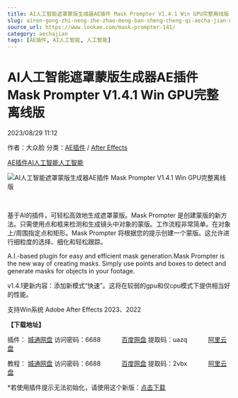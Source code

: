 ```yaml
---
title: AI人工智能遮罩蒙版生成器AE插件 Mask Prompter V1.4.1 Win GPU完整离线版
slug: airen-gong-zhi-neng-zhe-zhao-meng-ban-sheng-cheng-qi-aecha-jian-mask-prompter-v1-4-1-win-gpuwan-zheng-chi-xian-ban
source_url: https://www.lookae.com/mask-prompter-141/
category: aechajian
tags: [AE插件, AI人工智能, 人工智能]
---
```

# AI人工智能遮罩蒙版生成器AE插件 Mask Prompter V1.4.1 Win GPU完整离线版

2023/08/29 11:12

作者：大众脸
分类：[AE插件](https://www.lookae.com/after-effects/aechajian/) / [After Effects](https://www.lookae.com/after-effects/)

[AE插件](https://www.lookae.com/tag/ae%e6%8f%92%e4%bb%b6/)[AI人工智能](https://www.lookae.com/tag/ai%e4%ba%ba%e5%b7%a5%e6%99%ba%e8%83%bd/)[人工智能](https://www.lookae.com/tag/%e4%ba%ba%e5%b7%a5%e6%99%ba%e8%83%bd/)

![AI人工智能遮罩蒙版生成器AE插件 Mask Prompter V1.4.1 Win GPU完整离线版](https://www.lookae.com/wp-content/uploads/2023/05/Mask-Prompter.jpg "AI人工智能遮罩蒙版生成器AE插件 Mask Prompter V1.4.1 Win GPU完整离线版-LookAE.com")

[﻿](https://cloud.video.taobao.com//play/u/705956171/p/1/e/6/t/1/411928442711.mp4)

基于AI的插件，可轻松高效地生成遮罩蒙版。Mask Prompter 是创建蒙版的新方法。只需使用点和框来检测和生成镜头中对象的蒙版。工作流程非常简单。在对象上/周围指定点和矩形。Mask Prompter 将根据您的提示创建一个蒙版。这允许进行细粒度的选择、细化和轻松跟踪。

A.I.-based plugin for easy and efficient mask generation.Mask Prompter is the new way of creating masks. Simply use points and boxes to detect and generate masks for objects in your footage.

v1.4.1更新内容：添加新模式“快速”。这将在较弱的gpu和仅cpu模式下提供相当好的性能。

支持Win系统 Adobe After Effects 2023、2022

**【下载地址】**

插件： [城通网盘](https://url70.ctfile.com/f/2827370-926554674-69346f?p=4431) 访问密码：6688            [百度网盘](https://pan.baidu.com/s/1L26LAmc_D53JlKG8HHB_Og?pwd=uazq) 提取码：uazq            [阿里云盘](https://www.aliyundrive.com/s/ku3c7EdVA2U)

教程： [城通网盘](https://url70.ctfile.com/f/2827370-926557887-95a34f?p=4431) 访问密码：6688            [百度网盘](https://pan.baidu.com/s/1X1-fgr0Akp5GzQIwmbJ2Yw?pwd=2vbx) 提取码：2vbx            [阿里云盘](https://www.aliyundrive.com/s/PtcaDWoGWb7)

\*若使用插件提示无法初始化，请使用这个新版：[点击下载](https://www.lookae.com/maskprompter-145/)
